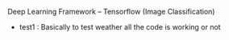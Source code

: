 Deep Learning Framework – Tensorflow (Image Classification)

- test1 : Basically to test weather all the code is working or not 
